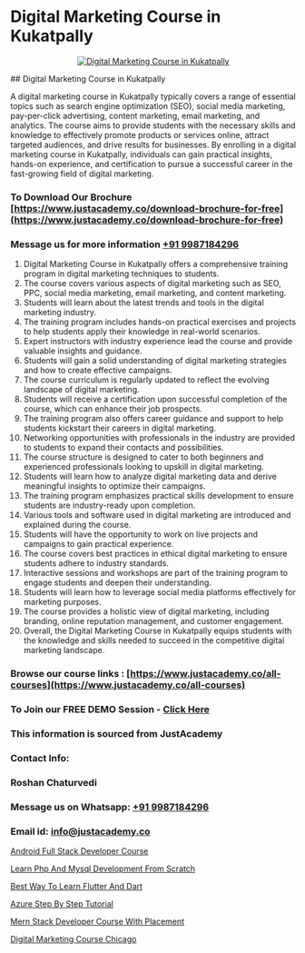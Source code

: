 # Digital Marketing Course in Kukatpally

<p align="center">
  <a href="https://justacademy.co/course-detail/digital-marketing">
    <img src="https://justacademy.co/storage2/course_image/1676636720_course_image.webp" alt="Digital Marketing Course in Kukatpally">
  </a>
</p>
## Digital Marketing Course in Kukatpally

A digital marketing course in Kukatpally typically covers a range of essential topics such as search engine optimization (SEO), social media marketing, pay-per-click advertising, content marketing, email marketing, and analytics. The course aims to provide students with the necessary skills and knowledge to effectively promote products or services online, attract targeted audiences, and drive results for businesses. By enrolling in a digital marketing course in Kukatpally, individuals can gain practical insights, hands-on experience, and certification to pursue a successful career in the fast-growing field of digital marketing.
### To Download Our Brochure [https://www.justacademy.co/download-brochure-for-free](https://www.justacademy.co/download-brochure-for-free)
### Message us for more information [+91 9987184296](https://api.whatsapp.com/send?phone=919987184296)
1) Digital Marketing Course in Kukatpally offers a comprehensive training program in digital marketing techniques to students.
2) The course covers various aspects of digital marketing such as SEO, PPC, social media marketing, email marketing, and content marketing.
3) Students will learn about the latest trends and tools in the digital marketing industry.
4) The training program includes hands-on practical exercises and projects to help students apply their knowledge in real-world scenarios.
5) Expert instructors with industry experience lead the course and provide valuable insights and guidance.
6) Students will gain a solid understanding of digital marketing strategies and how to create effective campaigns.
7) The course curriculum is regularly updated to reflect the evolving landscape of digital marketing.
8) Students will receive a certification upon successful completion of the course, which can enhance their job prospects.
9) The training program also offers career guidance and support to help students kickstart their careers in digital marketing.
10) Networking opportunities with professionals in the industry are provided to students to expand their contacts and possibilities.
11) The course structure is designed to cater to both beginners and experienced professionals looking to upskill in digital marketing.
12) Students will learn how to analyze digital marketing data and derive meaningful insights to optimize their campaigns.
13) The training program emphasizes practical skills development to ensure students are industry-ready upon completion.
14) Various tools and software used in digital marketing are introduced and explained during the course.
15) Students will have the opportunity to work on live projects and campaigns to gain practical experience.
16) The course covers best practices in ethical digital marketing to ensure students adhere to industry standards.
17) Interactive sessions and workshops are part of the training program to engage students and deepen their understanding.
18) Students will learn how to leverage social media platforms effectively for marketing purposes.
19) The course provides a holistic view of digital marketing, including branding, online reputation management, and customer engagement.
20) Overall, the Digital Marketing Course in Kukatpally equips students with the knowledge and skills needed to succeed in the competitive digital marketing landscape.

### Browse our course links : [https://www.justacademy.co/all-courses](https://www.justacademy.co/all-courses) 
### To Join our FREE DEMO Session - [Click Here](https://www.justacademy.co/register-for-course-demo)


### This information is sourced from JustAcademy
### Contact Info:
### Roshan Chaturvedi
### Message us on Whatsapp: [+91 9987184296](https://api.whatsapp.com/send?phone=919987184296)
### Email id: [info@justacademy.co](mailto:info@justacademy.co)
                
[Android Full Stack Developer Course](https://www.linkedin.com/pulse/android-full-stack-developer-course-software-training-sunnyvale-xftcf/)

[Learn Php And Mysql Development From Scratch](https://www.linkedin.com/pulse/learn-php-mysql-development-from-scratch-justacademy-beangaluru-wilbc?trackingId=OWGFWA4EXUP2QR5e3ul7YQ%3D%3D&lipi=urn%3Ali%3Apage%3Ad_flagship3_company_admin%3BBUakVGECTzaHeYDngAD9NQ%3D%3D)

[Best Way To Learn Flutter And Dart](https://medium.com/@akanshapatil/best-way-to-learn-flutter-and-dart-b194cca99446)

[Azure Step By Step Tutorial](https://medium.com/@ranepooja/azure-step-by-step-tutorial-7b2c4b4b4a5f)

[Mern Stack Developer Course With Placement](https://justacademyin.github.io/justacademy/mern-stack-developer-course-with-placement)

[Digital Marketing Course Chicago](https://justacademyin.github.io/justacademy/digital-marketing-course-chicago)

